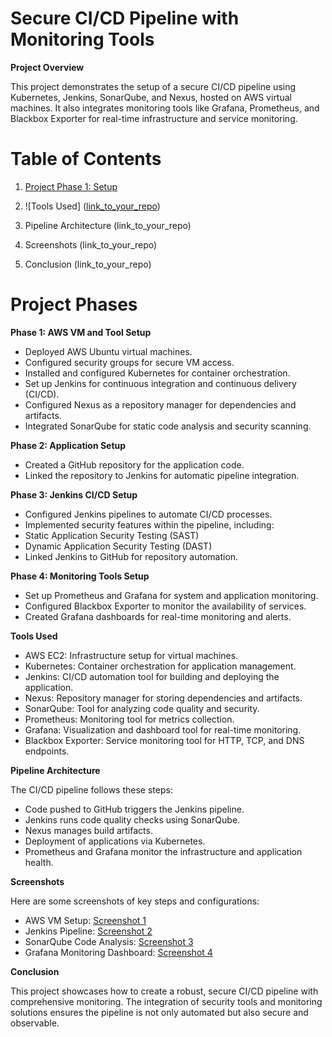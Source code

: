 <h1><strong>Secure CI/CD Pipeline with Monitoring Tools</strong></h1>

**Project Overview**

This project demonstrates the setup of a secure CI/CD pipeline using Kubernetes, Jenkins, SonarQube, and Nexus, hosted on AWS virtual machines. It also integrates monitoring tools like Grafana, Prometheus, and Blackbox Exporter for real-time infrastructure and service monitoring.

<h1><strong>Table of Contents</strong></h1>

1.  [Project Phase 1: Setup](https://github.com/morinsola01/Secure-CI-CD-Pipeline-With-Monitoring-Tools/blob/main/phase-1-setup.md)

2. ![Tools Used] ([link_to_your_repo](https://github.com/morinsola01/Secure-CI-CD-Pipeline-With-Monitoring-Tools/blob/main/phase-2-git-repo-setup.md))
3. Pipeline Architecture (link_to_your_repo)
4. Screenshots (link_to_your_repo)
5. Conclusion (link_to_your_repo)

<h1><strong>Project Phases</strong></h1>

**Phase 1: AWS VM and Tool Setup**
* Deployed AWS Ubuntu virtual machines.
* Configured security groups for secure VM access.
* Installed and configured Kubernetes for container orchestration.
* Set up Jenkins for continuous integration and continuous delivery (CI/CD).
* Configured Nexus as a repository manager for dependencies and artifacts.
* Integrated SonarQube for static code analysis and security scanning.

**Phase 2: Application Setup**
* Created a GitHub repository for the application code.
* Linked the repository to Jenkins for automatic pipeline integration.

**Phase 3: Jenkins CI/CD Setup**
* Configured Jenkins pipelines to automate CI/CD processes.
* Implemented security features within the pipeline, including:
* Static Application Security Testing (SAST)
* Dynamic Application Security Testing (DAST)
* Linked Jenkins to GitHub for repository automation.

**Phase 4: Monitoring Tools Setup**
* Set up Prometheus and Grafana for system and application monitoring.
* Configured Blackbox Exporter to monitor the availability of services.
* Created Grafana dashboards for real-time monitoring and alerts.

**Tools Used**
* AWS EC2: Infrastructure setup for virtual machines.
* Kubernetes: Container orchestration for application management.
* Jenkins: CI/CD automation tool for building and deploying the application.
* Nexus: Repository manager for storing dependencies and artifacts.
* SonarQube: Tool for analyzing code quality and security.
* Prometheus: Monitoring tool for metrics collection.
* Grafana: Visualization and dashboard tool for real-time monitoring.
* Blackbox Exporter: Service monitoring tool for HTTP, TCP, and DNS endpoints.

**Pipeline Architecture**

The CI/CD pipeline follows these steps:

* Code pushed to GitHub triggers the Jenkins pipeline.
* Jenkins runs code quality checks using SonarQube.
* Nexus manages build artifacts.
* Deployment of applications via Kubernetes.
* Prometheus and Grafana monitor the infrastructure and application health.

**Screenshots**

Here are some screenshots of key steps and configurations:

* AWS VM Setup: [Screenshot 1](link_to_screenshot1.png)
* Jenkins Pipeline: [Screenshot 2](link_to_screenshot2.png)
* SonarQube Code Analysis: [Screenshot 3](link_to_screenshot3.png)
* Grafana Monitoring Dashboard: [Screenshot 4](link_to_screenshot4.png)

**Conclusion**

This project showcases how to create a robust, secure CI/CD pipeline with comprehensive monitoring. The integration of security tools and monitoring solutions ensures the pipeline is not only automated but also secure and observable.
